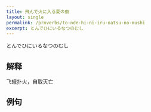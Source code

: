 ```yaml
---
title: 飛んで火に入る夏の虫
layout: single
permalink: /proverbs/to-nde-hi-ni-iru-natsu-no-mushi
excerpt: とんでひにいるなつのむし
---
```


とんでひにいるなつのむし

## 解释

飞蛾扑火，自取灭亡

## 例句

